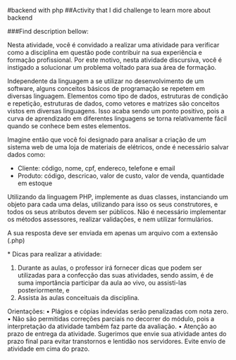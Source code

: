 #backend with php
##Activity that I did challenge to learn more about backend

###Find description bellow:

​Nesta atividade, você é convidado a realizar uma atividade para verificar como a disciplina em questão pode contribuir na sua experiência e formação profissional. Por este motivo, nesta atividade discursiva, você é instigado a solucionar um problema voltado para sua área de formação.

Independente da linguagem a se utilizar no desenvolvimento de um software, alguns conceitos básicos de programação se repetem em diversas linguagem. Elementos como tipo de dados, estruturas de condição e repetição, estruturas de dados, como vetores e matrizes são conceitos vistos em diversas linguagens. Isso acaba sendo um ponto positivo, pois a curva de aprendizado em diferentes linguagens se torna relativamente fácil quando se conhece bem estes elementos.

Imagine então que você foi designado para analisar a criação de um sistema web de uma loja de materiais de elétricos, onde é necessário salvar dados como:
- Cliente: código, nome, cpf, endereco, telefone e email
- Produto: código, descricao, valor de custo, valor de venda, quantidade em estoque
 
Utilizando da linguagem PHP, implemente as duas classes, instanciando um objeto para cada uma delas, utilizando para isso os seus construtores, e todos os seus atributos devem ser públicos. Não é necessário implementar os métodos assessores, realizar validações, e nem utilizar formulários.

A sua resposta deve ser enviada em apenas um arquivo com a extensão (.php)

​* Dicas para realizar a atividade:
1. Durante as aulas, o professor irá fornecer dicas que podem ser utilizadas para a confecção das suas atividades, sendo assim, é de suma importância participar da aula ao vivo, ou assisti-las posteriormente, e
2. Assista às aulas conceituais da disciplina.

Orientações:
• Plágios e cópias indevidas serão penalizadas com nota zero.
• Não são permitidas correções parciais no decorrer do módulo, pois a interpretação da atividade também faz parte da avaliação.
• Atenção ao prazo de entrega da atividade. Sugerimos que envie sua atividade antes do prazo final para evitar transtornos e lentidão nos servidores. Evite envio de atividade em cima do prazo.
